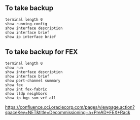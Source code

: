 ## To take backup
```
terminal length 0
show running-config
show interface description
show interface brief
show ip interface brief

```
## To take backup for FEX
```
terminal length 0
show run
show interface description
show interface brief
show port-channel summary
show fex
show int fex-fabric
show lldp neighbors
show ip bgp sum vrf all

```
https://confluence.oci.oraclecorp.com/pages/viewpage.action?spaceKey=NET&title=Decommissioning+a+PreAD+FEX+Rack
